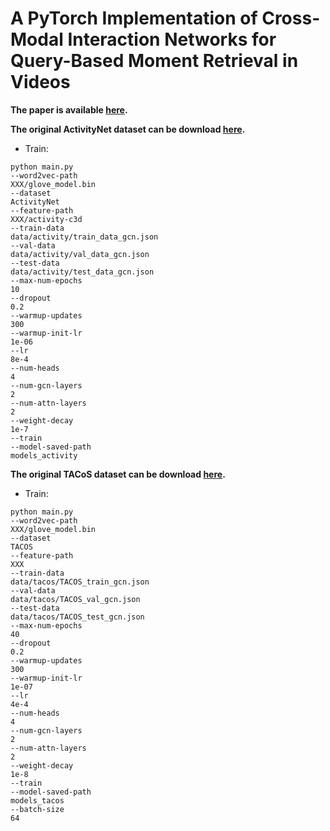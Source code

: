 # A PyTorch Implementation of Cross-Modal Interaction Networks for Query-Based Moment Retrieval in Videos

**The paper is available [here](https://arxiv.org/abs/1906.02497).**

**The original ActivityNet dataset can be download [here](http://activity-net.org/download.html).**
+ Train:
```
python main.py
--word2vec-path
XXX/glove_model.bin
--dataset
ActivityNet
--feature-path
XXX/activity-c3d
--train-data
data/activity/train_data_gcn.json
--val-data
data/activity/val_data_gcn.json
--test-data
data/activity/test_data_gcn.json
--max-num-epochs
10
--dropout
0.2
--warmup-updates
300
--warmup-init-lr
1e-06
--lr
8e-4
--num-heads
4
--num-gcn-layers
2
--num-attn-layers
2
--weight-decay
1e-7
--train
--model-saved-path
models_activity
```

**The original TACoS dataset can be download [here](http://www.coli.uni-saarland.de/projects/smile/page.php?id=tacos).**
+ Train:
```
python main.py
--word2vec-path
XXX/glove_model.bin
--dataset
TACOS
--feature-path
XXX
--train-data
data/tacos/TACOS_train_gcn.json
--val-data
data/tacos/TACOS_val_gcn.json
--test-data
data/tacos/TACOS_test_gcn.json
--max-num-epochs
40
--dropout
0.2
--warmup-updates
300
--warmup-init-lr
1e-07
--lr
4e-4
--num-heads
4
--num-gcn-layers
2
--num-attn-layers
2
--weight-decay
1e-8
--train
--model-saved-path
models_tacos
--batch-size
64
```

